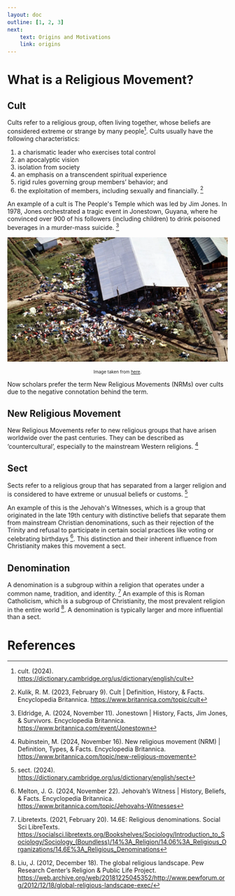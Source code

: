 ```yaml
---
layout: doc
outline: [1, 2, 3] 
next: 
    text: Origins and Motivations
    link: origins
---
```


# What is a Religious Movement?


## Cult

Cults refer to a religious group, often living together, whose beliefs are
considered extreme or strange by many people[^1]. Cults usually have the
following characteristics: 

1. a charismatic leader who exercises total control
2. an apocalyptic vision
3. isolation from society
4. an emphasis on a transcendent spiritual experience
5. rigid rules governing group members’ behavior; and
6. the exploitation of members, including sexually and financially. [^2]

An example of a cult is The People's Temple which was led by Jim Jones. In
1978, Jones orchestrated a tragic event in Jonestown, Guyana, where he
convinced over 900 of his followers (including children) to drink poisoned
beverages in a murder-mass suicide. [^3]

![Jonestown Massacre](./assets/jonestown_massacre.webp)

<center>
<p style="font-size: 10px">
Image taken from <a href="https://www.history.com/this-day-in-history/mass-suicide-at-jonestown">here</a>.
</p>
</center>

Now scholars prefer the term New Religious Movements (NRMs) over cults due to
the negative connotation behind the term.

## New Religious Movement

New Religious Movements refer to new religious groups that have arisen
worldwide over the past centuries. They can be described as ‘countercultural’,
especially to the mainstream Western religions. [^4]

## Sect 

Sects refer to a religious group that has separated from a larger religion and
is considered to have extreme or unusual beliefs or customs. [^5]

An example of this is the Jehovah's Witnesses, which is a group that originated
in the late 19th century with distinctive beliefs that separate them from
mainstream Christian denominations, such as their rejection of the Trinity and
refusal to participate in certain social practices like voting or celebrating
birthdays [^6]. This distinction and their inherent influence from Christianity
makes this movement a sect.

## Denomination

A denomination is a subgroup within a religion that operates under a common
name, tradition, and identity. [^7] An example of this is Roman Catholicism,
which is a subgroup of Christianity, the most prevalent religion in the entire
world [^8]. A denomination is typically larger and more influential than a sect.

# References

[^1]: cult. (2024). https://dictionary.cambridge.org/us/dictionary/english/cult
[^2]: Kulik, R. M. (2023, February 9). Cult | Definition, History, & Facts. Encyclopedia Britannica. https://www.britannica.com/topic/cult
[^3]: Eldridge, A. (2024, November 11). Jonestown | History, Facts, Jim Jones, & Survivors. Encyclopedia Britannica. https://www.britannica.com/event/Jonestown
[^4]: Rubinstein, M. (2024, November 16). New religious movement (NRM) | Definition, Types, & Facts. Encyclopedia Britannica. https://www.britannica.com/topic/new-religious-movement
[^5]: sect. (2024). https://dictionary.cambridge.org/us/dictionary/english/sect
[^6]: Melton, J. G. (2024, November 22). Jehovah’s Witness | History, Beliefs, & Facts. Encyclopedia Britannica. https://www.britannica.com/topic/Jehovahs-Witnesses  
[^7]: Libretexts. (2021, February 20). 14.6E: Religious denominations. Social Sci LibreTexts. https://socialsci.libretexts.org/Bookshelves/Sociology/Introduction_to_Sociology/Sociology_(Boundless)/14%3A_Religion/14.06%3A_Religious_Organizations/14.6E%3A_Religious_Denominations
[^8]: Liu, J. (2012, December 18). The global religious landscape. Pew Research Center’s Religion & Public Life Project. https://web.archive.org/web/20181225045352/http://www.pewforum.org/2012/12/18/global-religious-landscape-exec/
